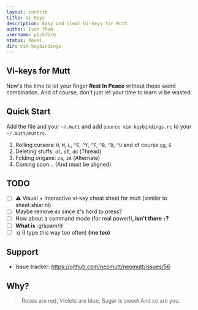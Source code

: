 ```yaml
---
layout: contrib
title: Vi Keys
description: Easy and clean Vi-keys for Mutt
author: Ivan Tham
username: pickfire
status: devel
dir: vim-keybindings
---
```


## Vi-keys for Mutt

Now's the time to let your finger **Rest In Peace** without those weird combination. And of course, don't just let your time to learn vi be wasted.

## Quick Start

Add the file and your `~/.mutt` and add `source vim-keybindings.rc` to your `~/.mutt/muttrc`.

1. Rolling cursors: `H`, `M`, `L`, `^E`, `^Y`, `^F`, `^B`, `^D`, `^U` and of course `gg`, `G`
1. Deleting stuffs: `dt`, `dT`, `dd` (*T*hread)
1. Folding origami: `za`, `zA` (*A*lternate)
1. Coming soon...          (And must be aligned)

## TODO

- [ ] **⚠** Visual + Interactive vi-key cheat sheet for mutt (similar to sheet.shiar.nl)
- [ ] Maybe remove `dd` since it's hard to press?
- [ ] How about a command mode (for real power!)**, isn't there `:`?**
- [ ] **What is** :g/spam/d
- [ ] :q (I type this way too often) **(me too)**

## Support

- Issue tracker: https://github.com/neomutt/neomutt/issues/56

## Why?

> Roses are red,
> Violets are blue,
> Sugar is sweet
> And so are you.
